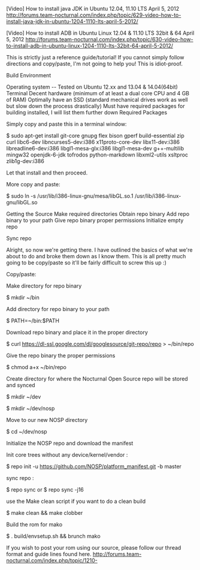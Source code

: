 [Video] How to install java JDK in Ubuntu 12.04, 11.10 LTS April 5, 2012 http://forums.team-nocturnal.com/index.php/topic/629-video-how-to-install-java-jdk-in-ubuntu-1204-1110-lts-april-5-2012/

[Video] How to install ADB in Ubuntu Linux 12.04 & 11.10 LTS 32bit & 64 April 5, 2012 http://forums.team-nocturnal.com/index.php/topic/630-video-how-to-install-adb-in-ubuntu-linux-1204-1110-lts-32bit-64-april-5-2012/

This is strictly just a reference guide/tutorial! If you cannot simply follow directions and copy/paste, I'm not going to help you! This is idiot-proof.

Build Environment

Operating system -- Tested on Ubuntu 12.xx and 13.04 & 14.04(64bit) Terminal Decent hardware (minimum of at least a dual core CPU and 4 GB of RAM) Optimally have an SSD (standard mechanical drives work as well but slow down the process drastically) Must have required packages for building installed, I will list them further down Required Packages

Simply copy and paste this in a terminal window:

$ sudo apt-get install git-core gnupg flex bison gperf build-essential zip curl libc6-dev libncurses5-dev:i386 x11proto-core-dev libx11-dev:i386 libreadline6-dev:i386 libgl1-mesa-glx:i386 libgl1-mesa-dev g++-multilib mingw32 openjdk-6-jdk tofrodos python-markdown libxml2-utils xsltproc zlib1g-dev:i386

Let that install and then proceed.

More copy and paste:

$ sudo ln -s /usr/lib/i386-linux-gnu/mesa/libGL.so.1 /usr/lib/i386-linux-gnu/libGL.so

Getting the Source Make required directories Obtain repo binary Add repo binary to your path Give repo binary proper permissions Initialize empty repo

Sync repo

Alright, so now we're getting there. I have outlined the basics of what we're about to do and broke them down as I know them. This is all pretty much going to be copy/paste so it'll be fairly difficult to screw this up :)

Copy/paste:

Make directory for repo binary

$ mkdir ~/bin

Add directory for repo binary to your path

$ PATH=~/bin:$PATH

Download repo binary and place it in the proper directory

$ curl https://dl-ssl.google.com/dl/googlesource/git-repo/repo > ~/bin/repo

Give the repo binary the proper permissions

$ chmod a+x ~/bin/repo

Create directory for where the Nocturnal Open Source repo will be stored and synced

$ mkdir ~/dev

$ mkdir ~/dev/nosp

Move to our new NOSP directory

$ cd ~/dev/nosp

Initialize the NOSP repo and download the manifest

Init core trees without any device/kernel/vendor :

$ repo init -u https://github.com/NOSP/platform_manifest.git -b master

sync repo : 

$ repo sync or $ repo sync -j16

use the Make clean script if you want to do a clean build

$ make clean && make clobber

Build the rom for mako

$ . build/envsetup.sh && brunch mako

If you wish to post your rom using our source, please follow our thread format and guide lines found here. http://forums.team-nocturnal.com/index.php/topic/1210-
